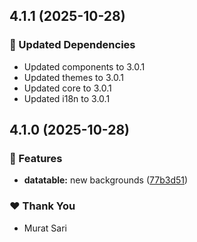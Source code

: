 ## 4.1.1 (2025-10-28)

### 🧱 Updated Dependencies

- Updated components to 3.0.1
- Updated themes to 3.0.1
- Updated core to 3.0.1
- Updated i18n to 3.0.1

## 4.1.0 (2025-10-28)

### 🚀 Features

- **datatable:** new backgrounds ([77b3d51](https://github.com/wolfmanfx/angular-monorepo/commit/77b3d51))

### ❤️ Thank You

- Murat Sari